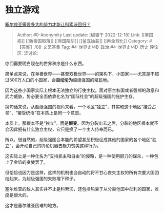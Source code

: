 # 独立游戏
[塞尔维亚需要多大的努力才能让科索沃回归？](https://www.zhihu.com/question/572682102/answer/2805798903)

> Author: #0-Anonymity
> Last update: [编辑于 2022-12-18]
> Link: [[帝国病]] [[新帝国陨落]] [[帝国陷阱]] [[釜底抽薪]] [[再全球化]]
> Category: #【答集】/08-文艺答集
> Tag: #4-世界史/4B-政治 #4-世界史/4D-历史
> 评论区:
> 泛讨论:

你们需要明白现在的世界秩序是什么东西。

简单点来说，在单极世界——甚至双极世界——的架构下，小国家——尤其是不超过500万人口的小国家，会**自动沦为**超级强国的殖民地。

因为这些小国家实际上根本无法独立的行使主权。面对原主权国或者强邻的敌意和武力威胁，势必要全面依靠化名为“国际社会”的超级强国的庇护生存。

换句话来说，从超级强国的视角来看，一个地区“独立”，其实和这个地区“接受占领”、“接受统治”在本质上是同一个意思。

本质上，那根本不是“独立”，而是**叛变**。因为分裂出去之后，分裂的地区根本就不会因此拥有什么独立主权，它只是换了一个主人侍奉而已。

所以，很自然的，超级强国会本能的希望甚至积极促成其他的国家的各个地区“独立”，会开动自己的舆论机器去极力赞美这种行为。

这实际上是一种化名为“支持民主和自由”的侵略，是一种使用厨刀的谋杀，一种包上了金箔的贪婪罢了。

但恰恰也因为是这样，这样的机制也会自动的将不甘心丧失主权的所有次要大国团结起来，为超级强国的失败埋下种子。

塞尔维亚的敌人其实并不止是科索沃，还包括热衷于从分裂他国中牟利的国家，难度是很大的。

这才是塞尔维亚困难的地方。

